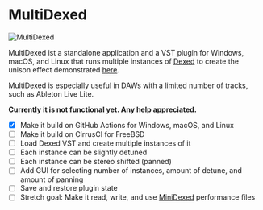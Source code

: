 # MultiDexed

![MultiDexed](https://user-images.githubusercontent.com/2480569/222845457-eff2f74f-9699-4c49-bbec-8e7f58b7d14b.jpg)

MultiDexed ist a standalone application and a VST plugin for Windows, macOS, and Linux that runs multiple instances of [Dexed](https://github.com/asb2m10/dexed) to create the unison effect demonstrated [here](https://www.youtube.com/watch?v=Hzwvd8aZUUU).

MultiDexed is especially useful in DAWs with a limited number of tracks, such as Ableton Live Lite.

__Currently it is not functional yet. Any help appreciated.__

- [x] Make it build on GitHub Actions for Windows, macOS, and Linux
- [ ] Make it build on CirrusCI for FreeBSD
- [ ] Load Dexed VST and create multiple instances of it
- [ ] Each instance can be slightly detuned
- [ ] Each instance can be stereo shifted (panned)
- [ ] Add GUI for selecting number of instances, amount of detune, and amount of panning
- [ ] Save and restore plugin state
- [ ] Stretch goal: Make it read, write, and use [MiniDexed](https://github.com/probonopd/MultiDexed) performance files
